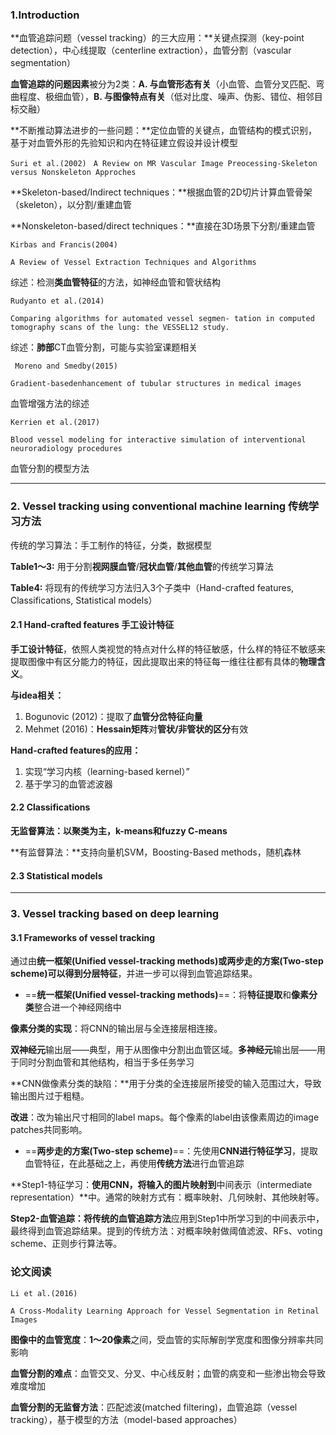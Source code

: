 ### 1.Introduction

**血管追踪问题（vessel tracking）的三大应用：**关键点探测（key-point detection），中心线提取（centerline extraction），血管分割（vascular segmentation）



**血管追踪的问题因素**被分为2类：**A. 与血管形态有关**（小血管、血管分叉匹配、弯曲程度、极细血管），**B. 与图像特点有关**（低对比度、噪声、伪影、错位、相邻目标交融）



**不断推动算法进步的一些问题：**定位血管的关键点，血管结构的模式识别，基于对血管外形的先验知识和内在特征建立假设并设计模型



`Suri et al.(2002) `
 `A Review on MR Vascular Image Preocessing-Skeleton versus Nonskeleton Approches `

**Skeleton-based/Indirect techniques：**根据血管的2D切片计算血管骨架（skeleton），以分割/重建血管

**Nonskeleton-based/direct techniques：**直接在3D场景下分割/重建血管



`Kirbas and Francis(2004)`

`A Review of Vessel Extraction Techniques and Algorithms`

综述：检测**类血管特征**的方法，如神经血管和管状结构



`Rudyanto et al.(2014)`

`Comparing algorithms for automated vessel segmen- tation in computed tomography scans of the lung: the VESSEL12 study.`

综述：**肺部**CT血管分割，可能与实验室课题相关



` Moreno and Smedby(2015)` 

`Gradient-basedenhancement of tubular structures in medical images`

血管增强方法的综述



`Kerrien et al.(2017)`

`Blood vessel modeling for interactive simulation of interventional neuroradiology procedures`

血管分割的模型方法

---







### 2. Vessel tracking using conventional machine learning 传统学习方法

传统的学习算法：手工制作的特征，分类，数据模型



**Table1～3:** 用于分割**视网膜血管**/**冠状血管**/**其他血管**的传统学习算法

**Table4:** 将现有的传统学习方法归入3个子类中（Hand-crafted features, Classifications, Statistical models）



#### 2.1 Hand-crafted features 手工设计特征

**手工设计特征**，依照人类视觉的特点对什么样的特征敏感，什么样的特征不敏感来提取图像中有区分能力的特征，因此提取出来的特征每一维往往都有具体的**物理含义**。



**与idea相关：**

1. Bogunovic (2012)：提取了**血管分岔特征向量** 
2. Mehmet (2016)：**Hessain矩阵**对**管状/非管状的区分**有效



**Hand-crafted features的应用：**

1. 实现“学习内核（learning-based kernel）”
2. 基于学习的血管滤波器



#### 2.2 Classifications

**无监督算法：**以聚类为主，**k-means**和**fuzzy C-means**

**有监督算法：**支持向量机SVM，Boosting-Based methods，随机森林



#### 2.3 Statistical models



---







### 3. Vessel tracking based on deep learning

#### 3.1 Frameworks of vessel tracking

通过由**统一框架(Unified vessel-tracking methods)**或**两步走的方案(Two-step scheme)**可以得到**分层特征**，并进一步可以得到血管追踪结果。



- ==**统一框架(Unified vessel-tracking methods)**==：将**特征提取**和**像素分类**整合进一个神经网络中

**像素分类的实现**：将CNN的输出层与全连接层相连接。

**双神经元**输出层——典型，用于从图像中分割出血管区域。**多神经元**输出层——用于同时分割血管和其他结构，相当于多任务学习



**CNN做像素分类的缺陷：**用于分类的全连接层所接受的输入范围过大，导致输出图片过于粗糙。

**改进**：改为输出尺寸相同的label maps。每个像素的label由该像素周边的image patches共同影响。



- ==**两步走的方案(Two-step scheme)**==：先使用**CNN进行特征学习**，提取血管特征，在此基础之上，再使用**传统方法**进行血管追踪

**Step1-特征学习：**使用CNN，将输入的图片映射到**中间表示（intermediate representation）**中。通常的映射方式有：概率映射、几何映射、其他映射等。

**Step2-血管追踪：**将**传统的血管追踪方法**应用到Step1中所学习到的中间表示中，最终得到血管追踪结果。提到的传统方法：对概率映射做阈值滤波、RFs、voting scheme、正则步行算法等。











### 论文阅读

`Li et al.(2016) `

`A Cross-Modality Learning Approach for Vessel Segmentation in Retinal Images`

**图像中的血管宽度**：**1～20像素**之间，受血管的实际解剖学宽度和图像分辨率共同影响



**血管分割的难点**：血管交叉、分叉、中心线反射；血管的病变和一些渗出物会导致难度增加



**血管分割的无监督方法**：匹配滤波(matched filtering)，血管追踪（vessel tracking），基于模型的方法（model-based approaches）



















